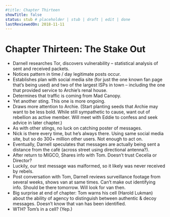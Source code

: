 ```yaml
---
#title: Chapter Thirteen
showTitle: false
status: stub # placeholder | stub | draft | edit | done
lastReviewedOn: 2018-11-11
---
```


# Chapter Thirteen: The Stake Out


* Darnell researches Tor, discovers vulnerability – statistical analysis of sent and received packets. 
* Notices pattern in time / day legitimate posts occur.
* Establishes plan with social media site (for just the one known fan page that’s being used) and two of the largest ISPs in town – including the one that provided service to Archie’s renal house.
* Determines that traffic is coming from Mad Canopy.
* Yet another sting. This one is more ongoing.
* Draws more attention to Archie. (Start planting seeds that Archie may want to be less bold. While still sympathetic to cause, want out of rebellion as active member. Will meet with Eddie to confess and seek advice in later chapter.)
* As with other stings, no luck on catching poster of messages.
* Nick is there every time, but he’s always there. Using same social media site, but so do 300+ million other users. Not enough to act on.
* Eventually, Darnell speculates that messages are actually being sent a distance from the café (across street using directional antenna?).
* After return to MIGCO, Shares info with Tom. Doesn’t trust Cecelia or Director? 
* Luckily, our test message was malformed, so it likely was never received by rebels.
* Post conversation with Tom, Darnell reviews surveillance footage from several weeks, shows van at same times. Can’t make out identifying info. Should be there tomorrow. Will look for van then.
* Big surprise at end of chapter: Tom warns his cell (Harold Lukman) about the ability of agency to distinguish between authentic & decoy messages. Doesn’t know that van has been identified. 
* WTH? Tom’s in a cell? (Yep.)
